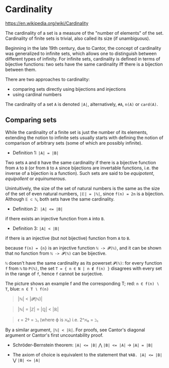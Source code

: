 # Cardinality

https://en.wikipedia.org/wiki/Cardinality

The cardinality of a set is a measure of the "number of elements" of the set. Cardinality of finite sets is trivial, also called its size (if unambiguous).

Beginning in the late 19th century, due to Cantor, the concept of cardinality was generalized to infinite sets, which allows one to distinguish between different types of infinity. For infinite sets, cardinality is defined in terms of bijective functions: two sets have the same cardinality iff there is a bijection between them.

There are two approaches to cardinality:
- comparing sets directly using bijections and injections
- using cardinal numbers

The cardinality of a set `A` is denoted `|A|`, alternatively, `#A`, `n(A)` or `card(A)`.

## Comparing sets

While the cardinality of a finite set is just the number of its elements, extending the notion to infinite sets usually starts with defining the notion of comparison of arbitrary sets (some of which are possibly infinite).

* Definition 1: `|A| = |B|`

Two sets `A` and `B` have the same cardinality if there is a bijective function from `A` to `B` (or from `B` to `A` since bijections are invertable functions, i.e. the inverse of a bijection is a function). Such sets are said to be *equipotent*, *equipollent* or *equinumerous*.

Unintuitively, the size of the set of natural numbers is the same as the size of the set of even natural numbers, `|𝔼| = |ℕ|`, since `f(n) = 2n` is a bijection. Although `𝔼 ⊂ ℕ`, both sets have the same cardinality.

* Definition 2:` |A| <= |B|`

if there exists an injective function from `A` into `B`.


* Definition 3: `|A| < |B|`

if there is an injective (but not bijective) function from `A` to `B`.

because `f(n) = {n}` is an injective function `ℕ -> 𝓟(ℕ)`, and it can be shown that no function from `ℕ -> 𝓟(ℕ)` can be bijective.

`ℕ` doesn't have the same cardinality as its powerset `𝓟(ℕ)`: for every function `f` from `ℕ` to `P(ℕ)`, the set `T = { n ∈ N | n ∉ f(n) }` disagrees with every set in the range of `f`, hence `f` cannot be surjective.

The picture shows an example f and the corresponding T; red: `n ∈ f(n) ∖ T`, blue: `n ∈ T ∖ f(n)`


> |ℕ| < |𝓟(ℕ)|

> |ℕ| = |ℤ| = |ℚ| < |ℝ|

> 𝖈 = 2ᶲ = ℶ₁ (where ϕ is ℵ₀) i.e. 2^ℵ₀ = ℶ₁


By a similar argument, `|ℕ| < |ℝ|`. For proofs, see Cantor's diagonal argument or Cantor's first uncountability proof.

* Schröder-Bernstein theorem: `|A| <= |B|` ⋀ `|B| <= |A|` -> `|A| = |B|`

* The axiom of choice is equivalent to the statement that 
`∀AB. |A| <= |B|` ⋁ `|B| <= |A|`
